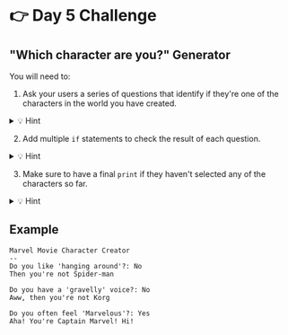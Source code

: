 # 👉 Day 5 Challenge
## "Which character are you?"  Generator



You will need to:
1. Ask your users a series of questions that identify if they're one of the characters in the world you have created.
<details> <summary> 💡 Hint </summary>
  
Organize your questions and potential answers before you start to more easily identify how to code it.
</details>

2. Add multiple `if` statements to check the result of each question.
 
<details> <summary> 💡 Hint </summary> 
  
  Use `input` and `variables` to ask the questions, but ask each question *only* before the next if statement.
</details>

3. Make sure to have a final `print` if they haven't selected any of the characters so far.

<details> <summary> 💡 Hint </summary> 
  
`else`
</details>

## Example

```
Marvel Movie Character Creator
--
Do you like 'hanging around'?: No
Then you're not Spider-man

Do you have a 'gravelly' voice?: No
Aww, then you're not Korg

Do you often feel 'Marvelous'?: Yes
Aha! You're Captain Marvel! Hi!
```

